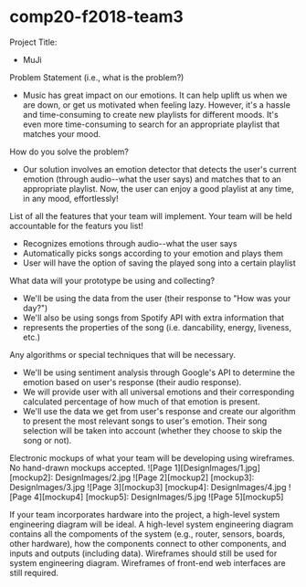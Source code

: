 # comp20-f2018-team3

Project Title: 
* MuJi

Problem Statement (i.e., what is the problem?)
* Music has great impact on our emotions. It can help uplift us when we are 
  down, or get us motivated when feeling lazy. However, it's a hassle and 
  time-consuming to create new playlists for different moods. It's even more
  time-consuming to search for an appropriate playlist that matches your mood. 

How do you solve the problem?
* Our solution involves an emotion detector that detects the user's current
  emotion (through audio--what the user says) and matches that to an 
  appropriate playlist. Now, the user can enjoy a good playlist at any time,
  in any mood, effortlessly!

List of all the features that your team will implement. Your team will 
be held accountable for the featurs you list!
* Recognizes emotions through audio--what the user says
* Automatically picks songs according to your emotion and plays them 
* User will have the option of saving the played song into a certain playlist 

What data will your prototype be using and collecting?
* We'll be using the data from the user (their response to "How was your day?") 
* We'll also be using songs from Spotify API with extra information that 
* represents the properties of the song (i.e. dancability, energy, liveness, etc.)

Any algorithms or special techniques that will be necessary.
* We'll be using sentiment analysis through Google's API to determine the emotion
  based on user's response (their audio response). 
* We will provide user with all universal emotions and their corresponding 
  calculated percentage of how much of that emotion is present. 
* We'll use the data we get from user's response and create our algorithm to 
  present the most relevant songs to user's emotion. Their song selection 
  will be taken into account (whether they choose to skip the song or not).

Electronic mockups of what your team will be developing using wireframes. No
hand-drawn mockups accepted. 
![Page 1][DesignImages/1.jpg]
[mockup2]: DesignImages/2.jpg
![Page 2][mockup2]
[mockup3]: DesignImages/3.jpg
![Page 3][mockup3]
[mockup4]: DesignImages/4.jpg
![Page 4][mockup4]
[mockup5]: DesignImages/5.jpg
![Page 5][mockup5]


If your team incorporates hardware into the project, a high-level system
engineering diagram will be ideal. A high-level system engineering diagram
contains all the compoments of the system (e.g., router, sensors, boards, 
other hardware), how the components connect to other components, and inputs 
and outputs (including data). Wireframes should still be used for system 
engineering diagram. Wireframes of front-end web interfaces are still required.
